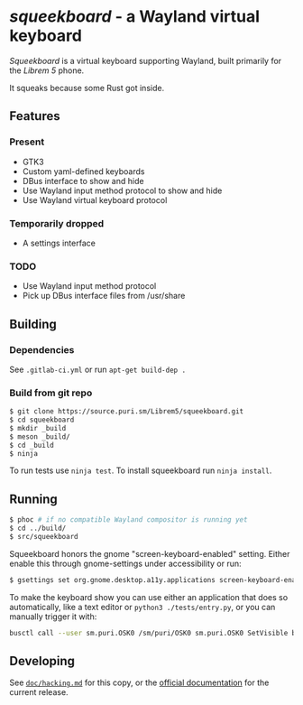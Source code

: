 *squeekboard* - a Wayland virtual keyboard
========================================

*Squeekboard* is a virtual keyboard supporting Wayland, built primarily for the *Librem 5* phone.

It squeaks because some Rust got inside.

Features
--------

### Present

- GTK3
- Custom yaml-defined keyboards
- DBus interface to show and hide
- Use Wayland input method protocol to show and hide
- Use Wayland virtual keyboard protocol

### Temporarily dropped

- A settings interface

### TODO

- Use Wayland input method protocol
- Pick up DBus interface files from /usr/share

Building
--------

### Dependencies

See `.gitlab-ci.yml` or run `apt-get build-dep .`

### Build from git repo

```bash
$ git clone https://source.puri.sm/Librem5/squeekboard.git
$ cd squeekboard
$ mkdir _build
$ meson _build/
$ cd _build
$ ninja
```

To run tests use `ninja test`. To install squeekboard run `ninja install`.

Running
-------

```bash
$ phoc # if no compatible Wayland compositor is running yet
$ cd ../build/
$ src/squeekboard
```

Squeekboard honors the gnome "screen-keyboard-enabled" setting. Either enable this through gnome-settings under accessibility or run:

```bash
$ gsettings set org.gnome.desktop.a11y.applications screen-keyboard-enabled true
```

To make the keyboard show you can use either an application that does so automatically, like a text editor or `python3 ./tests/entry.py`, or you can manually trigger it with:

```bash
busctl call --user sm.puri.OSK0 /sm/puri/OSK0 sm.puri.OSK0 SetVisible b true
```

Developing
----------

See [`doc/hacking.md`](doc/hacking.md) for this copy, or the [official documentation](https://developer.puri.sm/projects/squeekboard/) for the current release.
